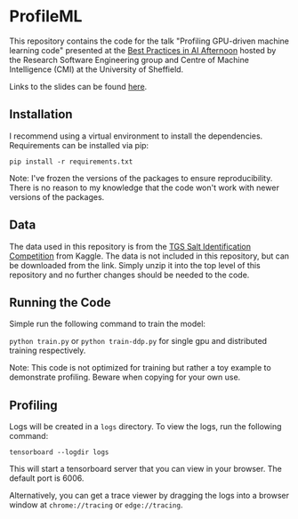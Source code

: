 # ProfileML

This repository contains the code for the talk "Profiling GPU-driven machine learning code" presented at the [Best Practices in AI Afternoon](https://rse.shef.ac.uk/events/seminar-2024-07-05-best-practices-in-ai-afternoon.html) hosted by the Research Software Engineering group and Centre of Machine Intelligence (CMI) at the University of Sheffield.

Links to the slides can be found [here](https://docs.google.com/presentation/d/1Vjus8Bshb1jdZ1W9WcgNMiiIESk8SgCAmI7PJGpBUUg/edit?usp=sharing).

## Installation

I recommend using a virtual environment to install the dependencies. Requirements can be installed via pip:

```pip install -r requirements.txt```

Note: I've frozen the  versions of the packages to ensure reproducibility. There is no reason to my knowledge that the code won't work with newer versions of the packages.

## Data

The data used in this repository is from the [TGS Salt Identification Competition](https://www.kaggle.com/c/tgs-salt-identification-challenge/data) from Kaggle. The data is not included in this repository, but can be downloaded from the link. Simply unzip it into the top level of this repository and no further changes should be needed to the code.

## Running the Code

Simple run the following command to train the model:

```python train.py``` or ```python train-ddp.py``` for single gpu and distributed training respectively.

Note: This code is not optimized for training but rather a toy example to demonstrate profiling. Beware when copying for your own use.

## Profiling

Logs will be created in a `logs` directory. To view the logs, run the following command:

```tensorboard --logdir logs```

This will start a tensorboard server that you can view in your browser. The default port is 6006.

Alternatively, you can get a trace viewer by dragging the logs into a browser window at `chrome://tracing` or `edge://tracing`.

